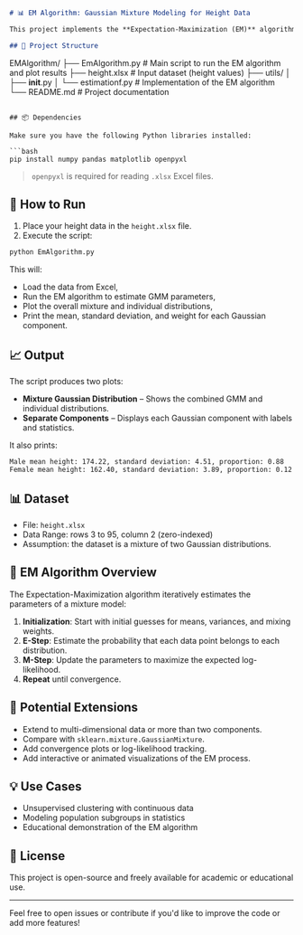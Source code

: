 ```markdown
# 📊 EM Algorithm: Gaussian Mixture Modeling for Height Data

This project implements the **Expectation-Maximization (EM)** algorithm to estimate parameters of a **Gaussian Mixture Model (GMM)** applied to height data. The goal is to model the height distribution as a mixture of two normal distributions, typically representing male and female groups.

## 📁 Project Structure

```

EMAlgorithm/
├── EmAlgorithm.py             # Main script to run the EM algorithm and plot results
├── height.xlsx                # Input dataset (height values)
├── utils/
│   ├── **init**.py
│   └── estimationf.py         # Implementation of the EM algorithm
└── README.md                  # Project documentation

````

## 📦 Dependencies

Make sure you have the following Python libraries installed:

```bash
pip install numpy pandas matplotlib openpyxl
````

> `openpyxl` is required for reading `.xlsx` Excel files.

## 🚀 How to Run

1. Place your height data in the `height.xlsx` file.
2. Execute the script:

```bash
python EmAlgorithm.py
```

This will:

* Load the data from Excel,
* Run the EM algorithm to estimate GMM parameters,
* Plot the overall mixture and individual distributions,
* Print the mean, standard deviation, and weight for each Gaussian component.

## 📈 Output

The script produces two plots:

* **Mixture Gaussian Distribution** – Shows the combined GMM and individual distributions.
* **Separate Components** – Displays each Gaussian component with labels and statistics.

It also prints:

```text
Male mean height: 174.22, standard deviation: 4.51, proportion: 0.88
Female mean height: 162.40, standard deviation: 3.89, proportion: 0.12
```

## 📊 Dataset

* File: `height.xlsx`
* Data Range: rows 3 to 95, column 2 (zero-indexed)
* Assumption: the dataset is a mixture of two Gaussian distributions.

## 🧠 EM Algorithm Overview

The Expectation-Maximization algorithm iteratively estimates the parameters of a mixture model:

1. **Initialization**: Start with initial guesses for means, variances, and mixing weights.
2. **E-Step**: Estimate the probability that each data point belongs to each distribution.
3. **M-Step**: Update the parameters to maximize the expected log-likelihood.
4. **Repeat** until convergence.

## 📌 Potential Extensions

* Extend to multi-dimensional data or more than two components.
* Compare with `sklearn.mixture.GaussianMixture`.
* Add convergence plots or log-likelihood tracking.
* Add interactive or animated visualizations of the EM process.

## 💡 Use Cases

* Unsupervised clustering with continuous data
* Modeling population subgroups in statistics
* Educational demonstration of the EM algorithm

## 📄 License

This project is open-source and freely available for academic or educational use.

---

Feel free to open issues or contribute if you'd like to improve the code or add more features!

```
